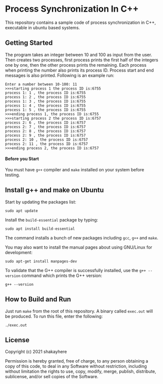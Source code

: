 # Process Synchronization In C++
This repository contains a sample code of process synchronization in C++, executable in ubuntu based systems.

## Getting Started
The program takes an integer between 10 and 100 as input from the user. Then creates two processes, first process prints the first half of the integers one by one, then the other process prints the remaining. Each process when printing the number also prints its process ID. Process start and end messages is also printed. Following is an example run:

```
Enter a number between 10-100: 11
>>>starting process 1 the process ID is:6755
process 1: 1 , the process ID is:6755
process 1: 2 , the process ID is:6755
process 1: 3 , the process ID is:6755
process 1: 4 , the process ID is:6755
process 1: 5 , the process ID is:6755
>>>ending process 1, the process ID is:6755
>>>starting process 2 the process ID is:6757
process 2: 6 , the process ID is:6757
process 2: 7 , the process ID is:6757
process 2: 8 , the process ID is:6757
process 2: 9 , the process ID is:6757
process 2: 10 , the process ID is:6757
process 2: 11 , the process ID is:6757
>>>ending process 2, the process ID is:6757
```

#### Before you Start
You must have `g++` compiler and `make` installed on your system before testing.


## Install g++ and make on Ubuntu
Start by updating the packages list:
```
sudo apt update
````

Install the `build-essential` package by typing:
```
sudo apt install build-essential
```

The command installs a bunch of new packages including `gcc`, `g++` and `make`.

You may also want to install the manual pages about using GNU/Linux for development:
```
sudo apt-get install manpages-dev
```

To validate that the G++ compiler is successfully installed, use the `g++ --version` command which prints the G++ version:
```
g++ --version
```

## How to Build and Run
Just run `make` from the root of this repository. A binary called `exec.out` will be produced. To run this file, enter the following:
```
./exec.out
```

## License
Copyright (c) 2021 shakayhere

Permission is hereby granted, free of charge, to any person obtaining a copy of this code, to deal in any Software without restriction, including without limitation the rights to use, copy, modify, merge, publish, distribute, sublicense, and/or sell copies of the Software.
